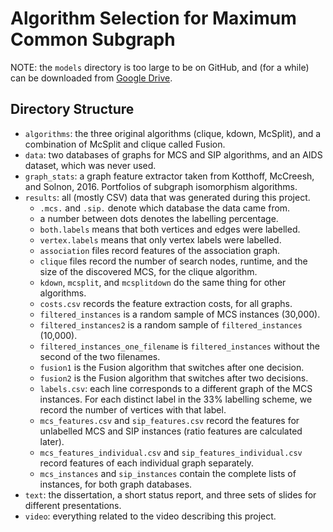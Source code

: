 # Algorithm Selection for Maximum Common Subgraph

NOTE: the `models` directory is too large to be on GitHub, and (for a while) can be downloaded from [Google Drive](https://drive.google.com/drive/folders/1YKQlTZPxYIHjLtq1-tq2fdtiy7NYf3ua?usp=sharing).

## Directory Structure

* `algorithms`: the three original algorithms (clique, kdown, McSplit), and a combination of McSplit and clique called Fusion.
* `data`: two databases of graphs for MCS and SIP algorithms, and an AIDS dataset, which was never used.
* `graph_stats`: a graph feature extractor taken from Kotthoff, McCreesh, and Solnon, 2016. Portfolios of subgraph isomorphism algorithms.
* `results`: all (mostly CSV) data that was generated during this project.
  * `.mcs.` and `.sip.` denote which database the data came from.
  * a number between dots denotes the labelling percentage.
  * `both.labels` means that both vertices and edges were labelled.
  * `vertex.labels` means that only vertex labels were labelled.
  * `association` files record features of the association graph.
  * `clique` files record the number of search nodes, runtime, and the size of the discovered MCS, for the clique algorithm.
  * `kdown`, `mcsplit`, and `mcsplitdown` do the same thing for other algorithms.
  * `costs.csv` records the feature extraction costs, for all graphs.
  * `filtered_instances` is a random sample of MCS instances (30,000).
  * `filtered_instances2` is a random sample of `filtered_instances` (10,000).
  * `filtered_instances_one_filename` is `filtered_instances` without the second of the two filenames.
  * `fusion1` is the Fusion algorithm that switches after one decision.
  * `fusion2` is the Fusion algorithm that switches after two decisions.
  * `labels.csv`: each line corresponds to a different graph of the MCS instances. For each distinct label in the 33% labelling scheme, we record the number of vertices with that label.
  * `mcs_features.csv` and `sip_features.csv` record the features for unlabelled MCS and SIP instances (ratio features are calculated later).
  * `mcs_features_individual.csv` and `sip_features_individual.csv` record features of each individual graph separately.
  * `mcs_instances` and `sip_instances` contain the complete lists of instances, for both graph databases.
* `text`: the dissertation, a short status report, and three sets of slides for different presentations.
* `video`: everything related to the video describing this project.
